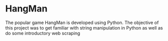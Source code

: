# HangMan
The popular game HangMan is developed using Python. The objective of this project was to get familiar with string manipulation in Python as well as do some introductory web scraping
